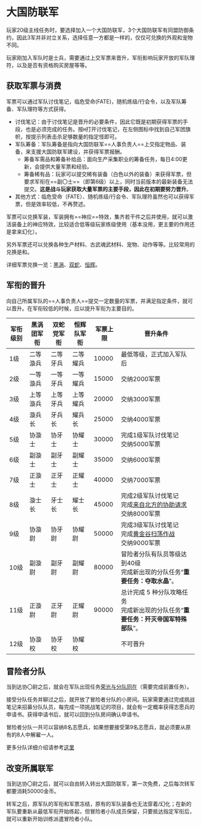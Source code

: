 # 大国防联军

玩家20级主线任务<quest name="前行之路" type="main"/>时，要选择加入一个大国防联军，3个大国防联军有同盟防御条约，因此3军并非对立关系，选择任意一方都是一样的，仅仅可兑换的外观和宠物不同。

玩家刚加入军队时是士兵，需要通过上交军票来晋升，军衔影响玩家开放的军队理符，以及是否有资格购买房屋等等。

## 获取军票与消费

军票可以通过军队讨伐笔记，临危受命(FATE)，随机练级/行会令，以及军队筹备、军队理符等方式获得。

* 讨伐笔记：由于讨伐笔记是晋升的必要条件，因此它既是初期获得军票的手段，也是必须完成的任务。按`H`打开讨伐笔记，在左侧图标中找到自己军团旗帜，按提示列表击杀足够数量的指定怪即可。
* 军队筹备：军队筹备是指向大国防联军==人事负责人==上交指定物品、装备，来支援大国防联军建设，并获得军票报酬。
  * 筹备军需品和筹备补给品：面向生产采集职业的筹备任务，每日4:00更新，会提供大量军票和经验。
  * 筹备稀有品：玩家可以提交稀有装备（白色以外的装备）来获得军票，但要求军衔在==副〇士==（即第6级）以上，同时当前版本的最新装备无法提交。**这是战斗玩家获取大量军票的主要手段，因此在初期要努力晋升**。
* 其他方式：临危受命（FATE）、随机练级/行会令、军队理符虽然也可以获得军票，但是效率较低，不再赘述。

军票可以兑换军装，军装拥有==神应==特效，集齐若干件之后并使用<item name="神应卷轴" />，就可以激活装备上的神应特效，比较适合低等级玩家练级使用（基本没用，更主要的作用还是拿来幻化）。

另外军票还可以兑换各种生产材料、古武魂武材料、宠物、动作等等。比较常用的兑换是<item name="探险币" />和<item name="幻象棱晶" />。

详细军票兑换一览：[黑涡](https://ff14.huijiwiki.com/wiki/%E9%BB%91%E6%B6%A1%E5%9B%A2%E5%86%9B%E7%A5%A8)、[双蛇](https://ff14.huijiwiki.com/wiki/%E5%8F%8C%E8%9B%87%E5%85%9A%E5%86%9B%E7%A5%A8)、[恒辉](https://ff14.huijiwiki.com/wiki/%E6%81%92%E8%BE%89%E9%98%9F%E5%86%9B%E7%A5%A8)。

## 军衔的晋升

向自己所属军队的==人事负责人==提交一定数量的军票，并满足指定条件，就可以晋升。在军衔较低的时候，应以提升军衔为主要目的。

|  军衔级别 |  黑涡团军衔  |  双蛇党军衔  |  恒辉队军衔  |  军票上限  |  晋升条件  |
| ----- | ----- | ----- | ----- | ----- | ----- | 
|  1级  |  二等漩兵  |  二等牙兵  |  二等耀兵 | 10000  |  最低等级，正式加入军队后  |
|  2级  |  一等漩兵  |  一等牙兵  |  一等耀兵 | 15000  |  交纳2000军票  |
|  3级  |  上等漩兵  |  上等牙兵  |  上等耀兵 | 20000  |  交纳3000军票  |
|  4级  |  漩兵长  |  牙兵长  |  耀兵长  | 25000  |  交纳4000军票  |
|  5级  |  协漩士  |  协牙士  |  协耀士  | 30000  |  完成1级军队讨伐笔记<br>交纳5000军票  |
|  6级  |  副漩士  |  副牙士  |  副耀士  | 35000  |  交纳6000军票  |
|  7级  |  正漩士  |  正牙士  |  正耀士  | 40000  |  交纳7000军票  |
|  8级  |  漩士长  |  牙士长  |  耀士长  | 45000  |  完成2级军队讨伐笔记<br>完成[来自北方的协助请求](https://ff14.huijiwiki.com/p/120402)<br>交纳8000军票  |
|  9级  |  协漩尉  |  协牙尉  |  协耀尉  | 50000  |  完成3级军队讨伐笔记<br>完成[黄金谷扫荡作战](https://ff14.huijiwiki.com/p/120403)<br>交纳9000军票  |
|  10级 |  副漩尉  |  副牙尉  |  副耀尉  | 80000  |  冒险者分队有队员等级达到40级<br>完成新出现的分队任务“**重要任务：夺取水晶**”。  |
|  11级 |  正漩尉  |  正牙尉  |  正耀尉  | 90000  |  总计完成 5 种分队攻略任务<br>完成新出现的分队任务“**重要任务：歼灭帝国军特殊部队**”。  |
|  12级 |  协漩校  |  协牙校  |  协耀校  |        |  不可晋升

## 冒险者分队

当到达协〇尉之后，就会在军队出现任务[荣光与分队同在](https://ff14.huijiwiki.com/index.php?title=QuestSearch&name=%E8%8D%A3%E5%85%89%E4%B8%8E%E5%88%86%E9%98%9F%E5%90%8C%E5%9C%A8)（需要完成前置任务<quest name="遗失的挑战笔记" type="plus" />）。

接受分队任务并聊过之后，就开放了冒险者分队的小房间。玩家需要通过完成挑战笔记来招募分队队员，每完成一项挑战笔记的项目，就会有一定概率获得志愿兵的申请书。获得申请书后，就可以回到分队房间确认申请书。

冒险者分队一共可以容纳8名志愿兵，如果想要接受第9名志愿兵，就必须要从原有的8人中解雇一人。

更多分队详细介绍请参考[这里](https://ff14.huijiwiki.com/wiki/冒险者分队)<!--冒険者小隊 squadron-->

## 改变所属联军

当到达协〇尉之后，就可以自由转入转出大国防联军，第一次免费，之后每次转军都要消耗50000金币。

转军之后，原军队的军衔和军票冻结，原有的军队装备也无法穿着/幻化；在新的军队要重新从最低军衔开始练起，但冒险者小队成员保留，只要抵达指定军衔后，就可以重新开始训练派遣冒险者小队。

